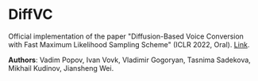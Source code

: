 # DiffVC

Official implementation of the paper "Diffusion-Based Voice Conversion with Fast Maximum Likelihood Sampling Scheme" (ICLR 2022, Oral). [Link](https://arxiv.org/abs/2109.13821).

**Authors**: Vadim Popov, Ivan Vovk, Vladimir Gogoryan, Tasnima Sadekova, Mikhail Kudinov, Jiansheng Wei.
